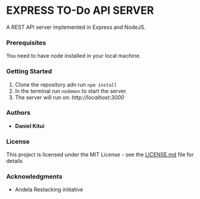# EXPRESS TO-Do API SERVER

A REST API server implemented in Express and NodeJS.

### Prerequisites

You need to have node installed in your local machine.

### Getting Started

1. Clone the repository adn run `npm install`
2. In the terminal run `nodemon` to start the server.
3. The server will run on: *http://localhost:3000*



### Authors

* **Daniel Kitui**


### License

This project is licensed under the MIT License - see the [LICENSE.md](LICENSE.md) file for details

### Acknowledgments

* Andela Restacking initiative
